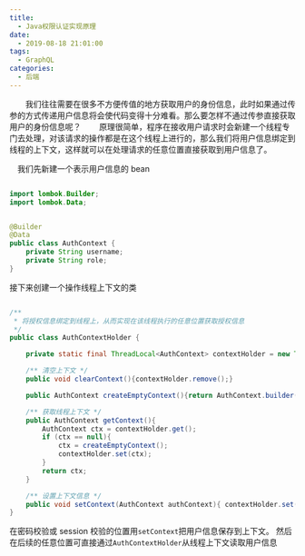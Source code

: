 ```yaml
---
title:
  - Java权限认证实现原理
date:
  - 2019-08-18 21:01:00
tags:
  - GraphQL
categories:
  - 后端
---
```


&emsp;&emsp;我们往往需要在很多不方便传值的地方获取用户的身份信息，此时如果通过传参的方式传递用户信息将会使代码变得十分难看。那么要怎样不通过传参直接获取用户的身份信息呢？
&emsp;&emsp;原理很简单，程序在接收用户请求时会新建一个线程专门去处理，对该请求的操作都是在这个线程上进行的，那么我们将用户信息绑定到线程的上下文，这样就可以在处理请求的任意位置直接获取到用户信息了。

&emsp;我们先新建一个表示用户信息的 bean

```java

import lombok.Builder;
import lombok.Data;


@Builder
@Data
public class AuthContext {
    private String username;
    private String role;
}

```

接下来创建一个操作线程上下文的类

```java

/**
 * 将授权信息绑定到线程上，从而实现在该线程执行的任意位置获取授权信息
 */
public class AuthContextHolder {

    private static final ThreadLocal<AuthContext> contextHolder = new ThreadLocal<>();

    /** 清空上下文 */
    public void clearContext(){contextHolder.remove();}

    public AuthContext createEmptyContext(){return AuthContext.builder().build();}

    /** 获取线程上下文 */
    public AuthContext getContext(){
        AuthContext ctx = contextHolder.get();
        if (ctx == null){
            ctx = createEmptyContext();
            contextHolder.set(ctx);
        }
        return ctx;
    }

    /** 设置上下文信息 */
    public void setContext(AuthContext authContext){ contextHolder.set(authContext); }
}

```

在密码校验或 session 校验的位置用`setContext`把用户信息保存到上下文。 然后在后续的任意位置可直接通过`AuthContextHolder`从线程上下文读取用户信息
